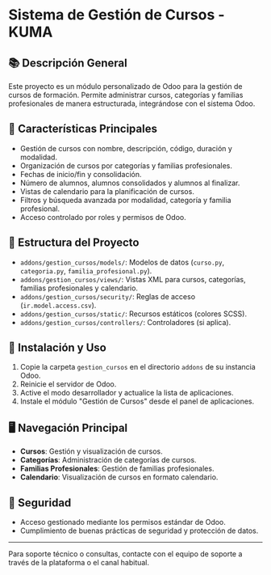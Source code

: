 # Sistema de Gestión de Cursos - KUMA

## 📚 Descripción General

Este proyecto es un módulo personalizado de Odoo para la gestión de cursos de formación. Permite administrar cursos, categorías y familias profesionales de manera estructurada, integrándose con el sistema Odoo.

## 🌟 Características Principales

- Gestión de cursos con nombre, descripción, código, duración y modalidad.
- Organización de cursos por categorías y familias profesionales.
- Fechas de inicio/fin y consolidación.
- Número de alumnos, alumnos consolidados y alumnos al finalizar.
- Vistas de calendario para la planificación de cursos.
- Filtros y búsqueda avanzada por modalidad, categoría y familia profesional.
- Acceso controlado por roles y permisos de Odoo.

## 📂 Estructura del Proyecto

- `addons/gestion_cursos/models/`: Modelos de datos (`curso.py`, `categoria.py`, `familia_profesional.py`).
- `addons/gestion_cursos/views/`: Vistas XML para cursos, categorías, familias profesionales y calendario.
- `addons/gestion_cursos/security/`: Reglas de acceso (`ir.model.access.csv`).
- `addons/gestion_cursos/static/`: Recursos estáticos (colores SCSS).
- `addons/gestion_cursos/controllers/`: Controladores (si aplica).

## 🚀 Instalación y Uso

1. Copie la carpeta `gestion_cursos` en el directorio `addons` de su instancia Odoo.
2. Reinicie el servidor de Odoo.
3. Active el modo desarrollador y actualice la lista de aplicaciones.
4. Instale el módulo "Gestión de Cursos" desde el panel de aplicaciones.

## 🖥️ Navegación Principal

- **Cursos**: Gestión y visualización de cursos.
- **Categorías**: Administración de categorías de cursos.
- **Familias Profesionales**: Gestión de familias profesionales.
- **Calendario**: Visualización de cursos en formato calendario.

## 🔐 Seguridad

- Acceso gestionado mediante los permisos estándar de Odoo.
- Cumplimiento de buenas prácticas de seguridad y protección de datos.

---

Para soporte técnico o consultas, contacte con el equipo de soporte a través de la plataforma o el canal habitual.